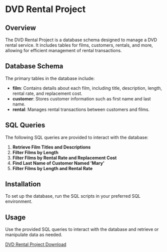 # DVD Rental Project

## Overview
The DVD Rental Project is a database schema designed to manage a DVD rental service. It includes tables for films, customers, rentals, and more, allowing for efficient management of rental transactions.

## Database Schema
The primary tables in the database include:

- **film**: Contains details about each film, including title, description, length, rental rate, and replacement cost.
- **customer**: Stores customer information such as first name and last name.
- **rental**: Manages rental transactions between customers and films.

## SQL Queries
The following SQL queries are provided to interact with the database:

1. **Retrieve Film Titles and Descriptions**
2. **Filter Films by Length**
3. **Filter Films by Rental Rate and Replacement Cost**
4. **Find Last Name of Customer Named 'Mary'**
5. **Filter Films by Length and Rental Rate**
## Installation
To set up the database, run the SQL scripts in your preferred SQL environment.

## Usage
Use the provided SQL queries to interact with the database and retrieve or manipulate data as needed.

[DVD Rental Project Download](https://www.postgresqltutorial.com/wp-content/uploads/2019/05/dvdrental.zip)